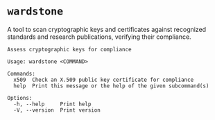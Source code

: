 # `wardstone`

A tool to scan cryptographic keys and certificates against recognized standards and research publications, verifying their compliance.

```
Assess cryptographic keys for compliance

Usage: wardstone <COMMAND>

Commands:
  x509  Check an X.509 public key certificate for compliance
  help  Print this message or the help of the given subcommand(s)

Options:
  -h, --help     Print help
  -V, --version  Print version
```
